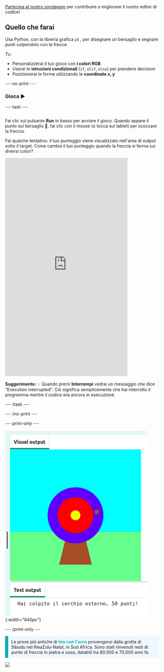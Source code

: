 <div class="c-survey-banner" style="width:100%">
  <a class="c-survey-banner__link" href="https://form.raspberrypi.org/f/code-editor-feedback" target="_blank">Partecipa al nostro sondaggio</a> per contribuire a migliorare il nostro editor di codice!
</div>

## Quello che farai

Usa Python, con la libreria grafica `p5` , per disegnare un bersaglio e segnare punti colpendolo con le frecce.

Tu:
 + Personalizzerai il tuo gioco con **i colori RGB**
 + Userai le  **istruzioni condizionali** (`if`, `elif`, `else`) per prendere decisioni
 + Posizionerai le forme utilizzando le **coordinate x, y**

--- no-print ---

### Gioca ▶️

--- task ---

<div style="display: flex; flex-wrap: wrap">
<div style="flex-basis: 175px; flex-grow: 1">  

Fai clic sul pulsante **Run** in basso per avviare il gioco. Quando appare il punto sul bersaglio 🎯, fai clic con il mouse (o tocca sul tablet) per scoccare la freccia. 

Fai qualche tentativo. Il tuo punteggio viene visualizzato nell'area di output sotto il target. Come cambia il tuo punteggio quando la freccia si ferma sui diversi colori? 
  <iframe src="https://editor.raspberrypi.org/it-IT/embed/viewer/target-practice-solution" width="400" height="710" frameborder="0" marginwidth="0" marginheight="0" allowfullscreen>
  </iframe>
</div>
</div>

**Suggerimento:** 💡 Quando premi **Interrompi** vedrai un messaggio che dice "Execution interrupted". Ciò significa semplicemente che hai interrotto il programma mentre il codice era ancora in esecuzione.

--- /task ---

--- /no-print ---

--- print-only ---

![Un bersaglio per tiro con l'arco con un colpo finito sul cerchio esterno. Sotto viene visualizzato il testo "Hai colpito il cerchio esterno, 50 punti!" ](images/blue-points.png){:width="640px"}

--- /print-only ---

<p style="border-left: solid; border-width:10px; border-color: #0faeb0; background-color: aliceblue; padding: 10px;">
Le prove più antiche di <span style="color: #0faeb0; font-weight: bold;"> tiro con l'arco </span> provengono dalla grotta di Sibudu nel KwaZulu-Natal, in Sud Africa. Sono stati rinvenuti resti di punte di freccia in pietra e osso, databili tra 60.000 e 70.000 anni fa. 
</p>

![](http://code.org/api/hour/begin_coderdojo_target.png)
